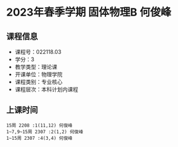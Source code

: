 # 2023年春季学期 固体物理B 何俊峰






## 课程信息

- 课程号：022118.03
- 学分：3
- 教学类型：理论课
- 开课单位：物理学院
- 课程类别：专业核心
- 课程层次：本科计划内课程

## 上课时间

```
15周 2208 :1(11,12) 何俊峰
1~7,9~15周 2307 :2(1,2) 何俊峰
1~15周 2307 :4(3,4) 何俊峰
```

